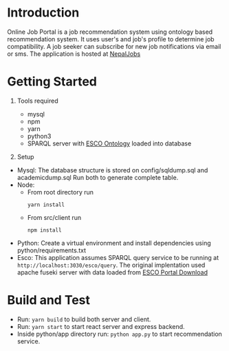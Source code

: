 # Introduction

Online Job Portal is a job recommendation system using ontology based recommendation system. It uses user's and job's profile to determine job compatibility. A job seeker can subscribe for new job notifications via email or sms. The application is hosted at [NepalJobs](https://nepaljobs.ml)

# Getting Started

1. Tools required
   - mysql
   - npm
   - yarn
   - python3
   - SPARQL server with [ESCO Ontology](https://ec.europa.eu/esco/portal) loaded into database

2. Setup
  - Mysql: The database structure is stored on config/sqldump.sql and academicdump.sql Run both to generate complete table.
  - Node: 
    - From root directory run
      ```
      yarn install
      ```
    - From src/client run
      ```
      npm install
      ```
  - Python: Create a virtual environment and install dependencies using python/requirements.txt
  - Esco: This application assumes SPARQL query service to be running at `http://localhost:3030/esco/query`. The original implentation used apache fuseki       server with data loaded from [ESCO Portal Download](https://ec.europa.eu/esco/portal/download)

# Build and Test
  - Run: `yarn build` to build both server and client.
  - Run: `yarn start` to start react server and express backend.
  - Inside python/app directory run: `python app.py` to start recommendation service.